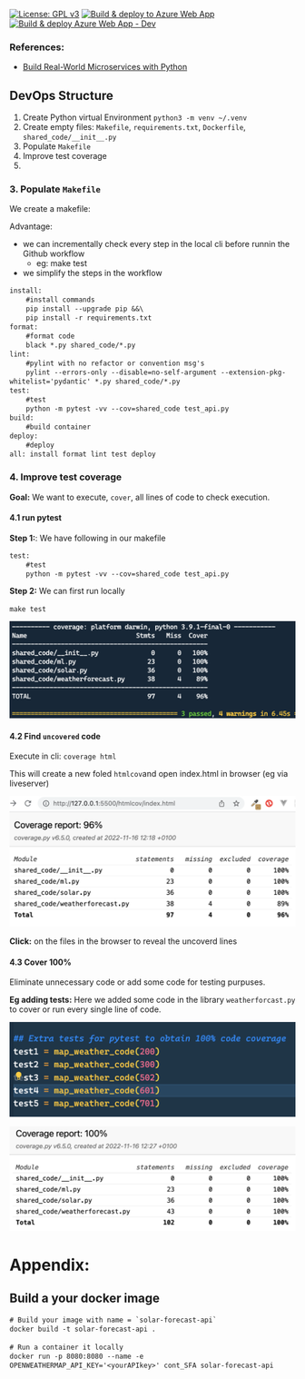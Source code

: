 [![License: GPL v3](https://img.shields.io/badge/License-GPLv3-blue.svg)](https://www.gnu.org/licenses/gpl-3.0)
[![Build & deploy to Azure Web App](https://github.com/tribp/solar-forecast-api/actions/workflows/main_solar-forecast-api.yml/badge.svg?branch=main)](https://github.com/tribp/solar-forecast-api/actions/workflows/main_solar-forecast-api.yml)
[![Build & deploy Azure Web App - Dev](https://github.com/tribp/solar-forecast-api/actions/workflows/dev_solar-forecast-api-dev.yml/badge.svg?branch=dev)](https://github.com/tribp/solar-forecast-api/actions/workflows/dev_solar-forecast-api-dev.yml)

### References:

- [Build Real-World Microservices with Python](https://www.youtube.com/watch?v=SqFFCTNyi88&t=2466s)

## DevOps Structure

1. Create Python virtual Environment `python3 -m venv ~/.venv`
2. Create empty files: `Makefile`, `requirements.txt`, `Dockerfile`, `shared_code/__init__.py`
3. Populate `Makefile`
4. Improve test coverage
5.

### 3. Populate `Makefile`

We create a makefile:

Advantage:

- we can incrementally check every step in the local cli before runnin the Github workflow
  - eg: make test
- we simplify the steps in the workflow

```
install:
	#install commands
	pip install --upgrade pip &&\
	pip install -r requirements.txt
format:
	#format code
	black *.py shared_code/*.py
lint:
	#pylint with no refactor or convention msg's
	pylint --errors-only --disable=no-self-argument --extension-pkg-whitelist='pydantic' *.py shared_code/*.py
test:
	#test
	python -m pytest -vv --cov=shared_code test_api.py
build:
    #build container
deploy:
	#deploy
all: install format lint test deploy
```

### 4. Improve test coverage

**Goal:** We want to execute, `cover`, all lines of code to check execution.

#### 4.1 run pytest

**Step 1:**: We have following in our makefile

```
test:
	#test
	python -m pytest -vv --cov=shared_code test_api.py
```

**Step 2:** We can first run locally

`make test`

![Coverage result](img/coverage.png)

#### 4.2 Find `uncovered` code

Execute in cli: `coverage html`

This will create a new foled `htmlcov`and open index.html in browser (eg via liveserver)

![Report](img/coverage_report.png)

**Click:** on the files in the browser to reveal the uncoverd lines

#### 4.3 Cover 100%

Eliminate unnecessary code or add some code for testing purpuses.

**Eg adding tests:** Here we added some code in the library `weatherforcast.py` to cover or run every single line of code.

![Adding test code](img/add_test_code.png)

![Final result](img/coverage_report_100percent.png)

# Appendix:

## Build a your docker image

```
# Build your image with name = `solar-forecast-api`
docker build -t solar-forecast-api .

# Run a container it locally
docker run -p 8080:8080 --name -e OPENWEATHERMAP_API_KEY='<yourAPIkey>' cont_SFA solar-forecast-api
```
